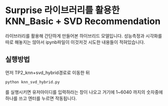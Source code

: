 # Surprise 라이브러리를 활용한 KNN_Basic + SVD Recommendation

라이브러리를 활용해 간단하게 만들어본 하이브리드 모델입니다.
성능측정과 시각화를 따로 해놓지는 않아서 ipynb파일이 이것저것 시도한 내용들이 적혀있습니다.

## 실행방법

먼저 TP2_knn+svd_hybrid경로로 이동한 뒤
```
python knn_svd_hybrid.py
```
를 실행시키면 유저아이디를 입력하라는 창이 나오고 거기에 1~6040 까지의 숫자중에 하나를 쓰고 엔터를 누르면 작동됩니다.
